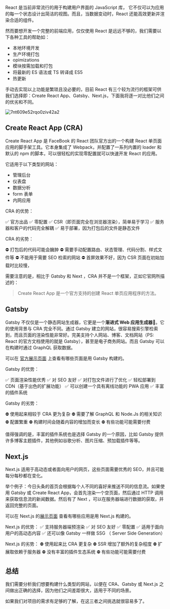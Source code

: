 React 是当前非常流行的用于构建用户界面的 JavaScript 库， 它不仅可以为应用的每一个状态设计出简洁的视图。而且，当数据变动时，React 还能高效更新并渲染合适的组件。

然而要想开发一个完整的前端应用，仅仅使用 React 是远远不够的，我们需要以下各种工具的帮助如：

- 本地环境开发
- 生产环境打包
- opimizations
- 模块按需加载和打包
- 将最新的 ES 语法或 TS 转译成 ES5
- 热更新

手动去实现以上功能是繁琐且没必要的，目前 React 有三个较为流行的框架可供我们选择即：Create React App、Gatsby、Next.js，下面我将逐一对比他们之间的优劣和不同。

![7nt609e52rqo0ziv42a2](https://user-images.githubusercontent.com/33340988/127197921-1e3393d7-bb63-431e-8060-dc24a1781a0f.jpg)

## Create React App (CRA)

Create React App 是 FaceBook 的 React 团队官方出的一个构建 React 单页面应用的脚手架工具。它本身集成了 Webpack，并配置了一系列内置的 loader 和默认的 npm 的脚本，可以很轻松的实现零配置就可以快速开发 React 的应用。

它适用于以下类型的网站：

- 管理后台
- 仪表盘
- 数据分析
- form 表单
- 内网应用

CRA 的优势：

✅ 官方出品
✅ 零配置
✅ CSR（即页面完全在浏览器渲染），简单易于学习
✅ 服务器和客户的代码完全解耦
✅ 易于部署，因为打包后的文件是静态文件

CRA 的劣势：

⛔️ 打包后的代码可能会臃肿
⛔️ 需要手动配置路由、状态管理、代码分割、样式文件等
⛔️ 不能用于需要 SEO 检索的网站
⛔️ 首屏效果不好，因为 CSR 页面在初始加载时比较慢，

需要注意的是，相比于 Gatsby 和 Next ，CRA 并不是一个框架，正如它官网所描述的：

> Create React App 是一个官方支持的创建 React 单页应用程序的方法。

## Gatsby

Gatsby 不仅仅是一个静态网站生成器，它更是一个**渐进式 Web 应用生成器**💪。它的使用背景与 CRA 完全不同。通过 Gatsby 建立的网站，很容易搜索引擎检索到，而且页面的渲染性能非常好。完美支持个人网站、博客、文档网站（PS: React 的官方文档使用的就是 Gatsby），甚至是电子商务网站。而且 Gatsby 可以在构建时通过 GraphQL 获取数据。

可以在 [官方展示页面](https://www.gatsbyjs.com/showcase/) 上查看有哪些页面是用 Gatsby 构建的。

Gatsby 的优势：

✅ 页面渲染性能优秀
✅ 对 SEO 友好
✅ 对打包文件进行了优化
✅ 轻松部署到 CDN（基于出色的扩展功能）
✅ 可以创建一个具有离线功能的 PWA 应用
✅ 丰富的插件系统

Gatsby 的劣势：

⛔️ 使用起来相较于 CRA 更为复杂
⛔️ 需要了解 GraphQL 和 Node.Js 的相关知识
⛔️ 配置繁重
⛔️ 构建时间会随着内容的增加而变长
⛔️ 有些功能可能需要付费

值得强调的是，丰富的插件系统也是选择 Gatsby 的一个原因，比如 Gatsby 提供许多博客主题插件，其他例如谷歌分析、图片压缩、预加载插件等等。

## Next.js

Next.js 适用于高动态或者面向用户的网页，这些页面需要优秀的 SEO，并且可能每分每秒都在变化。

举个例子：今日头条的首页会根据每个人不同的喜好来推送不同的信息流。如果使用 Gatsby 或 Create React App，会首先渲染一个空页面，然后通过 HTTP 调用来获取信息流的新闻数据。然后有了 Next ，可以在服务器端进行数据的获取，并返回完整的页面。

可以在 Next.js 的[展示页面](https://nextjs.org/showcase) 查看有哪些应用是用 Next.js 构建的。

Next.js 的优势：
✅ 支持服务器端预渲染
✅ 对 SEO 友好
✅ 零配置
✅ 适用于面向用户的高动态内容
✅ 还可以像 Gatsby 一样做 SSG （ Server Side Generation）

Next.js 的劣势：
⛔️ 使用起来比 CRA 更复杂
⛔️ SSR 增加了额外的复杂程度
⛔️ 扩展取依赖于服务器
⛔️ 没有丰富的插件生态系统
⛔️ 有些功能可能需要付费

## 总结

我们需要分析我们想要构建什么类型的网站，以便在 CRA、Gatsby 或 Next.js 之间做出正确的选择，因为他们之间差距很大，适用于不同的场景。

如果我们对项目的需求有足够的了解，在这三者之间挑选就很容易多了。
